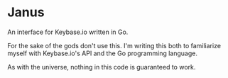 # Janus
An interface for Keybase.io written in Go.

For the sake of the gods don't use this. I'm writing this both to familiarize myself with Keybase.io's API and the Go programming language.

As with the universe, nothing in this code is guaranteed to work.
